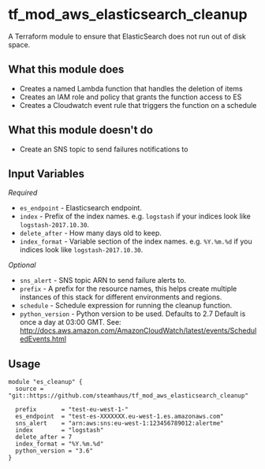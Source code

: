 # tf_mod_aws_elasticsearch_cleanup

A Terraform module to ensure that ElasticSearch does not run out of disk space.

## What this module does

- Creates a named Lambda function that handles the deletion of items
- Creates an IAM role and policy that grants the function access to ES
- Creates a Cloudwatch event rule that triggers the function on a schedule

## What this module doesn't do

- Create an SNS topic to send failures notifications to

## Input Variables

_Required_

- `es_endpoint` - Elasticsearch endpoint.
- `index` - Prefix of the index names. e.g. `logstash` if your indices look
  like `logstash-2017.10.30`.
- `delete_after` - How many days old to keep.
- `index_format` - Variable section of the index names. e.g. `%Y.%m.%d` if
  you indices look like `logstash-2017.10.30`.

_Optional_

- `sns_alert` - SNS topic ARN to send failure alerts to.
- `prefix` - A prefix for the resource names, this helps create multiple
  instances of this stack for different environments and regions.
- `schedule` - Schedule expression for running the cleanup function.
- `python_version` - Python version to be used. Defaults to 2.7
  Default is once a day at 03:00 GMT.
  See: http://docs.aws.amazon.com/AmazonCloudWatch/latest/events/ScheduledEvents.html

## Usage

```
module "es_cleanup" {
  source = "git::https://github.com/steamhaus/tf_mod_aws_elasticsearch_cleanup"

  prefix       = "test-eu-west-1-"
  es_endpoint  = "test-es-XXXXXXX.eu-west-1.es.amazonaws.com"
  sns_alert    = "arn:aws:sns:eu-west-1:123456789012:alertme"
  index        = "logstash"
  delete_after = 7
  index_format = "%Y.%m.%d"
  python_version = "3.6"
}
```
